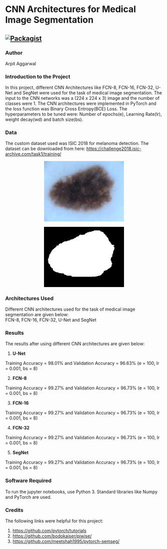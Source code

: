 # CNN Architectures for Medical Image Segmentation

[![Packagist](https://img.shields.io/packagist/l/doctrine/orm.svg)](LICENSE.md)
---


### Author
Arpit Aggarwal


### Introduction to the Project
In this project, different CNN Architectures like FCN-8, FCN-16, FCN-32, U-Net and SegNet were used for the task of medical image segmentation. The input to the CNN networks was a (224 x 224 x 3) image and the number of classes were 1. The CNN architectures were implemented in PyTorch and the loss function was Binary Cross Entropy(BCE) Loss. The hyperparameters to be tuned were: Number of epochs(e), Learning Rate(lr), weight decay(wd) and batch size(bs). 


### Data
The custom dataset used was ISIC 2018 for melanoma detection. The dataset can be downloaded from here: https://challenge2018.isic-archive.com/task1/training/
<p align="center">
  <img src="data/1.jpg" width="256" title="Melanoma Image">
</p> 
<p align="center">
  <img src="data/2.png" width="256" title="Segmented Mask">
</p>


### Architectures Used
Different CNN architectures used for the task of medical image segmentation are given below:<br>
FCN-8, FCN-16, FCN-32, U-Net and SegNet


### Results
The results after using different CNN architectures are given below:

1. <b>U-Net</b><br>

Training Accuracy = 98.01% and Validation Accuracy = 96.63% (e = 100, lr = 0.001, bs = 8)<br>


2. <b>FCN-8</b><br>

Training Accuracy = 99.27% and Validation Accuracy = 96.73% (e = 100, lr = 0.001, bs = 8)<br>


3. <b>FCN-16</b><br>

Training Accuracy = 99.27% and Validation Accuracy = 96.73% (e = 100, lr = 0.001, bs = 8)<br>


4. <b>FCN-32</b><br>

Training Accuracy = 99.27% and Validation Accuracy = 96.73% (e = 100, lr = 0.001, bs = 8)<br>


5. <b>SegNet</b><br>

Training Accuracy = 99.27% and Validation Accuracy = 96.73% (e = 100, lr = 0.001, bs = 8)<br>


### Software Required
To run the jupyter notebooks, use Python 3. Standard libraries like Numpy and PyTorch are used.


### Credits
The following links were helpful for this project:
1. https://github.com/pytorch/tutorials
2. https://github.com/bodokaiser/piwise/
3. https://github.com/meetshah1995/pytorch-semseg/
